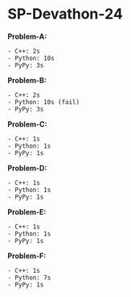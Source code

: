 # SP-Devathon-24

**Problem-A:**

	- C++: 2s
	- Python: 10s
	- PyPy: 3s

**Problem-B:**

	- C++: 2s
	- Python: 10s (fail)
	- PyPy: 3s

**Problem-C:**

	- C++: 1s
	- Python: 1s
	- PyPy: 1s

**Problem-D:**

	- C++: 1s
	- Python: 1s
	- PyPy: 1s

**Problem-E:**

	- C++: 1s
	- Python: 1s
	- PyPy: 1s

**Problem-F:**

	- C++: 1s
	- Python: 7s
	- PyPy: 1s
